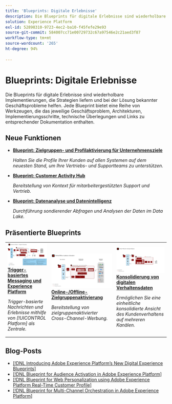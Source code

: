 ```yaml
---
title: 'Blueprints: Digitale Erlebnisse'
description: Die Blueprints für digitale Erlebnisse sind wiederholbare Implementierungen, die Strategien liefern und bei der Lösung bekannter Geschäftsprobleme helfen. Sie beschleunigen die Time-to-Value und führen schneller zum Erfolg.
solution: Experience Platform
exl-id: 52898310-9723-4ec2-ba10-f45fefe29e93
source-git-commit: 584007cc71e00729732c67a97546e2c21aed3f87
workflow-type: tm+mt
source-wordcount: '265'
ht-degree: 94%

---
```


# Blueprints: Digitale Erlebnisse

Die Blueprints für digitale Erlebnisse sind wiederholbare Implementierungen, die Strategien liefern und bei der Lösung bekannter Geschäftsprobleme helfen. Jede Blueprint bietet eine Reihe von Werkzeugen, die das jeweilige Geschäftsproblem, Architekturen, Implementierungsschritte, technische Überlegungen und Links zu entsprechender Dokumentation enthalten.

## Neue Funktionen

* **[Blueprint: Zielgruppen- und Profilaktivierung für Unternehmensziele](/help/blueprints/audience-activation/enterprise-destinations.md)**

   *Halten Sie die Profile Ihrer Kunden auf allen Systemen auf dem neuesten Stand, um Ihre Vertriebs- und Supportteams zu unterstützen.*
* **[Blueprint: Customer Activity Hub](/help/blueprints/audience-activation/customer-activity.md)**

   *Bereitstellung von Kontext für mitarbeitergestützten Support und Vertrieb.*
* **[Blueprint: Datenanalyse und Datenintelligenz](/help/blueprints/data-insights/analysis.md)**

   *Durchführung sondierender Abfragen und Analysen der Daten im Data Lake.*

## Präsentierte Blueprints

<table style="table-layout:fixed">
<tr>
  <td>
    <a href="https://experienceleague.adobe.com/docs/blueprints-learn/architecture/customer-journeys/triggered-messaging.html"><img alt="Miniaturbild für Blueprint „Trigger-basiertes Messaging und Experience Platform“" src="customer-journeys/assets/triggered.svg" /></a>
    <div><a href="https://experienceleague.adobe.com/docs/blueprints-learn/architecture/customer-journeys/triggered-messaging.html"><strong>Trigger-basiertes Messaging und Experience Platform</strong></a></div>
    <p><em>Trigger-basierte Nachrichten und Erlebnisse mithilfe von [!UICONTROL Platform] als Zentrale.</em></p>
  </td>
  <td>
    <a href="https://experienceleague.adobe.com/docs/blueprints-learn/architecture/audience-activation/online-offline.html?lang=de"><img alt="Miniaturbild für Blueprint „Online-/Offline-Zielgruppenaktivierung“" src="audience-activation/assets/online_offline_activation.svg" /></a>
    <div><a href="https://experienceleague.adobe.com/docs/blueprints-learn/architecture/audience-activation/online-offline.html"><strong>Online-/Offline-Zielgruppenaktivierung</strong></a></div>
    <p><em>Bereitstellung von zielgruppenaktivierter Cross-Channel-Werbung.</em></p>
  </td>
  <td>
    <a href="https://experienceleague.adobe.com/docs/blueprints-learn/architecture/customer-journey-analytics/digital-behavioral-data-consolidation.html?lang=de"><img alt="Miniaturbild für Blueprint „Konsolidierung von digitalen Verhaltensdaten“" src="customer-journey-analytics/assets/CJA.svg" /></a>
    <div><a href="https://experienceleague.adobe.com/docs/blueprints-learn/architecture/customer-journey-analytics/digital-behavioral-data-consolidation.html"><strong>Konsolidierung von digitalen Verhaltensdaten</strong></a></div>
    <p><em>Ermöglichen Sie eine einheitliche konsolidierte Ansicht des Kundenverhaltens auf mehreren Kanälen.</em></p>
  </td>
</tr>
</table>

## Blog-Posts

* [[!DNL Introducing Adobe Experience Platform’s New Digital Experience Blueprints]](https://medium.com/adobetech/introducing-adobe-experience-platforms-new-digital-experience-blueprints-93a6b5f5da7c)
* [[!DNL Blueprint for Audience Activation in Adobe Experience Platform]](https://medium.com/adobetech/a-blueprint-for-audience-activation-in-adobe-experience-platform-b2b30fae90fd)
* [[!DNL Blueprint for Web Personalization using Adobe Experience Platform Real-Time Customer Profile]](https://medium.com/adobetech/blueprint-for-web-personalization-using-adobe-experience-platform-real-time-customer-profile-fef2ce7a4b2f)
* [[!DNL Blueprint for Multi-Channel Orchestration in Adobe Experience Platform]](https://medium.com/adobetech/blueprint-for-multi-channel-orchestration-in-adobe-experience-platform-c68317e94184)
